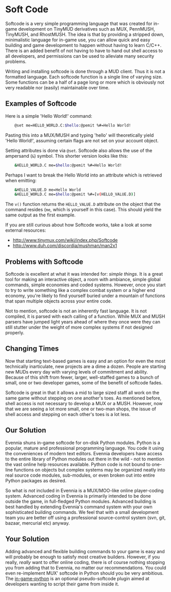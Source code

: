 # Soft Code


Softcode is a very simple programming language that was created for in-game development on TinyMUD
derivatives such as MUX, PennMUSH, TinyMUSH, and RhostMUSH. The idea is that by providing a stripped
down, minimalistic language for in-game use, you can allow quick and easy building and game
development to happen without having to learn C/C++. There is an added benefit of not having to have
to hand out shell access to all developers, and permissions can be used to alleviate many security
problems.

Writing and installing softcode is done through a MUD client. Thus it is not a formatted language.
Each softcode function is a single line of varying size. Some functions can be a half of a page long
or more which is obviously not very readable nor (easily) maintainable over time.

## Examples of Softcode

Here is a simple 'Hello World!' command:

```bash
    @set me=HELLO_WORLD.C:$hello:@pemit %#=Hello World!
```

Pasting this into a MUX/MUSH and typing 'hello' will theoretically yield 'Hello World!', assuming
certain flags are not set on your account object.

Setting attributes is done via `@set`. Softcode also allows the use of the ampersand (`&`) symbol.
This shorter version looks like this:

```bash
    &HELLO_WORLD.C me=$hello:@pemit %#=Hello World!
```

Perhaps I want to break the Hello World into an attribute which is retrieved when emitting:

```bash
    &HELLO_VALUE.D me=Hello World
    &HELLO_WORLD.C me=$hello:@pemit %#=[v(HELLO_VALUE.D)]
```

The `v()` function returns the `HELLO_VALUE.D` attribute on the object that the command resides
(`me`, which is yourself in this case). This should yield the same output as the first example.

If you are still curious about how Softcode works, take a look at some external resources:

- http://www.tinymux.com/wiki/index.php/Softcode
- http://www.duh.com/discordia/mushman/man2x1

## Problems with Softcode

Softcode is excellent at what it was intended for: *simple things*. It is a great tool for making an
interactive object, a room with ambiance, simple global commands, simple economies and coded
systems.  However, once you start to try to write something like a complex combat system or a higher
end economy, you're likely to find yourself buried under a mountain of functions that span multiple
objects across your entire code.

Not to mention, softcode is not an inherently fast language. It is not compiled, it is parsed with
each calling of a function. While MUX and MUSH parsers have jumped light years ahead of where they
once were they can still stutter under the weight of more complex systems if not designed properly.

## Changing Times

Now that starting text-based games is easy and an option for even the most technically inarticulate,
new projects are a dime a dozen. People are starting new MUDs every day with varying levels of
commitment and ability. Because of this shift from fewer, larger, well-staffed games to a bunch of
small, one or two developer games, some of the benefit of softcode fades.

Softcode is great in that it allows a mid to large sized staff all work on the same game without
stepping on one another's toes. As mentioned before, shell access is not necessary to develop a MUX
or a MUSH. However, now that we are seeing a lot more small, one or two-man shops, the issue of
shell access and stepping on each other's toes is a lot less.

## Our Solution

Evennia shuns in-game softcode for on-disk Python modules. Python is a popular, mature and
professional programming language. You code it using the conveniences of modern text editors.
Evennia developers have access to the entire library of Python modules out there in the wild - not
to mention the vast online help resources available. Python code is not bound to one-line functions
on objects but complex systems may be organized neatly into real source code modules, sub-modules,
or even broken out into entire Python packages as desired.

So what is *not* included in Evennia is a MUX/MOO-like online player-coding system.  Advanced coding
in Evennia is primarily intended to be done outside the game, in full-fledged Python modules.
Advanced building is best handled by extending Evennia's command system with your own sophisticated
building commands. We feel that with a small development team you are better off using a
professional source-control system (svn, git, bazaar, mercurial etc) anyway.

## Your Solution

Adding advanced and flexible building commands to your game is easy and will probably be enough to
satisfy most creative builders. However, if you really, *really* want to offer online coding, there
is of course nothing stopping you from adding that to Evennia, no matter our recommendations. You
could even re-implement MUX' softcode in Python should you be very ambitious. The
[in-game-python](Contrib/Dialogues-in-events) is an optional
pseudo-softcode plugin aimed at developers wanting to script their game from inside it.